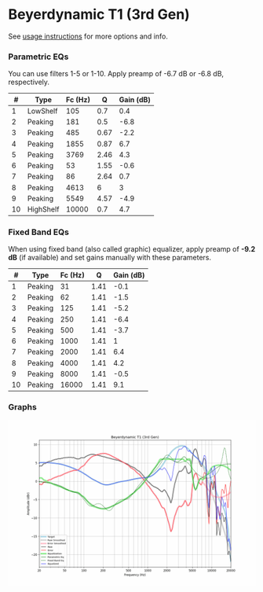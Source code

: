 # Beyerdynamic T1 (3rd Gen)
See [usage instructions](https://github.com/jaakkopasanen/AutoEq#usage) for more options and info.

### Parametric EQs
You can use filters 1-5 or 1-10. Apply preamp of -6.7 dB or -6.8 dB, respectively.

|   # | Type      |   Fc (Hz) |    Q |   Gain (dB) |
|-----|-----------|-----------|------|-------------|
|   1 | LowShelf  |       105 | 0.7  |         0.4 |
|   2 | Peaking   |       181 | 0.5  |        -6.8 |
|   3 | Peaking   |       485 | 0.67 |        -2.2 |
|   4 | Peaking   |      1855 | 0.87 |         6.7 |
|   5 | Peaking   |      3769 | 2.46 |         4.3 |
|   6 | Peaking   |        53 | 1.55 |        -0.6 |
|   7 | Peaking   |        86 | 2.64 |         0.7 |
|   8 | Peaking   |      4613 | 6    |         3   |
|   9 | Peaking   |      5549 | 4.57 |        -4.9 |
|  10 | HighShelf |     10000 | 0.7  |         4.7 |

### Fixed Band EQs
When using fixed band (also called graphic) equalizer, apply preamp of **-9.2 dB** (if available) and set gains manually with these parameters.

|   # | Type    |   Fc (Hz) |    Q |   Gain (dB) |
|-----|---------|-----------|------|-------------|
|   1 | Peaking |        31 | 1.41 |        -0.1 |
|   2 | Peaking |        62 | 1.41 |        -1.5 |
|   3 | Peaking |       125 | 1.41 |        -5.2 |
|   4 | Peaking |       250 | 1.41 |        -6.4 |
|   5 | Peaking |       500 | 1.41 |        -3.7 |
|   6 | Peaking |      1000 | 1.41 |         1   |
|   7 | Peaking |      2000 | 1.41 |         6.4 |
|   8 | Peaking |      4000 | 1.41 |         4.2 |
|   9 | Peaking |      8000 | 1.41 |        -0.5 |
|  10 | Peaking |     16000 | 1.41 |         9.1 |

### Graphs
![](./Beyerdynamic%20T1%20(3rd%20Gen).png)
